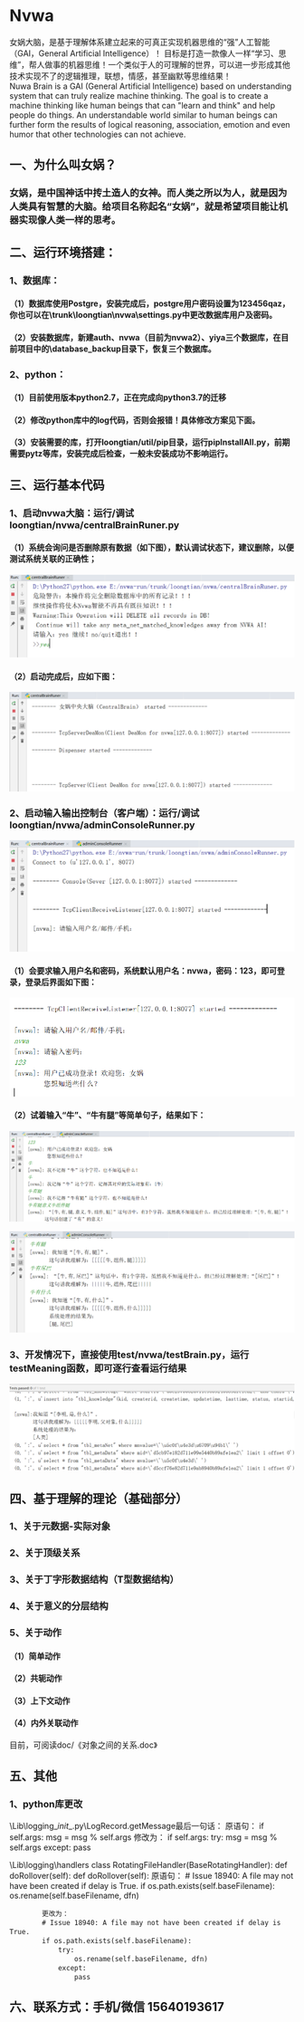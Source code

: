 # Nvwa
女娲大脑，是基于理解体系建立起来的可真正实现机器思维的“强”人工智能（GAI，General Artificial Intelligence）！ 目标是打造一款像人一样“学习、思维”，帮人做事的机器思维！一个类似于人的可理解的世界，可以进一步形成其他技术实现不了的逻辑推理，联想，情感，甚至幽默等思维结果！  
Nuwa Brain is a GAI (General Artificial Intelligence) based on understanding system that can truly realize machine thinking. The goal is to create a machine thinking like human beings that can "learn and think" and help people do things. An understandable world similar to human beings can further form the results of logical reasoning, association, emotion and even humor that other technologies can not achieve.

## 一、为什么叫女娲？
### 女娲，是中国神话中抟土造人的女神。而人类之所以为人，就是因为人类具有智慧的大脑。给项目名称起名“女娲”，就是希望项目能让机器实现像人类一样的思考。

## 二、运行环境搭建：
### 1、数据库：
####  （1）数据库使用Postgre，安装完成后，postgre用户密码设置为123456qaz，你也可以在\trunk\loongtian\nvwa\settings.py中更改数据库用户及密码。
####  （2）安装数据库，新建auth、nvwa（目前为nvwa2）、yiya三个数据库，在目前项目中的\database_backup目录下，恢复三个数据库。
### 2、python：
####  （1）目前使用版本python2.7，正在完成向python3.7的迁移
####  （2）修改python库中的log代码，否则会报错！具体修改方案见下面。
####  （3）安装需要的库，打开loongtian/util/pip目录，运行pipInstallAll.py，前期需要pytz等库，安装完成后检查，一般未安装成功不影响运行。

## 三、运行基本代码
### 1、启动nvwa大脑：运行/调试 loongtian/nvwa/centralBrainRuner.py
#### （1）系统会询问是否删除原有数据（如下图），默认调试状态下，建议删除，以便测试系统关联的正确性；

![Image text](https://raw.githubusercontent.com/langway/Nvwa/master/doc/img/start-nvwa-del-db.png)
    
#### （2）启动完成后，应如下图：
   
![Image text](https://raw.githubusercontent.com/langway/Nvwa/master/doc/img/start-nvwa-success.png)

### 2、启动输入输出控制台（客户端）：运行/调试 loongtian/nvwa/adminConsoleRunner.py

![Image text](https://raw.githubusercontent.com/langway/Nvwa/master/doc/img/start-console.png)

#### （1）会要求输入用户名和密码，系统默认用户名：nvwa，密码：123，即可登录，登录后界面如下图：
  
![Image text](https://raw.githubusercontent.com/langway/Nvwa/master/doc/img/start-console-logon.png)
    
#### （2）试着输入“牛”、“牛有腿”等简单句子，结果如下：
    
![Image text](https://raw.githubusercontent.com/langway/Nvwa/master/doc/img/console-dialog1.png)
    
![Image text](https://raw.githubusercontent.com/langway/Nvwa/master/doc/img/console-dialog2.png)

### 3、开发情况下，直接使用test/nvwa/testBrain.py，运行testMeaning函数，即可逐行查看运行结果

![Image text](https://raw.githubusercontent.com/langway/Nvwa/master/doc/img/console-dialog3.png)

## 四、基于理解的理论（基础部分）
### 1、关于元数据-实际对象
### 2、关于顶级关系
### 3、关于丁字形数据结构（T型数据结构）
### 4、关于意义的分层结构
### 5、关于动作
#### （1）简单动作
#### （2）共轭动作
#### （3）上下文动作
#### （4）内外关联动作

目前，可阅读doc/《对象之间的关系.doc》

## 五、其他
###  1、python库更改

\Lib\logging\__init__.py\LogRecord.getMessage最后一句话：
原语句：
if self.args:
    msg = msg % self.args
修改为：
if self.args:
    try:
        msg = msg % self.args
    except:
        pass
        
\Lib\logging\handlers
class RotatingFileHandler(BaseRotatingHandler):
    def doRollover(self):
        def doRollover(self):
            原语句：
            # Issue 18940: A file may not have been created if delay is True.
            if os.path.exists(self.baseFilename):
                os.rename(self.baseFilename, dfn)
            
            
            更改为：
            # Issue 18940: A file may not have been created if delay is True.
            if os.path.exists(self.baseFilename):
                try:
                    os.rename(self.baseFilename, dfn)
                except:
                    pass

## 六、联系方式：手机/微信 15640193617

